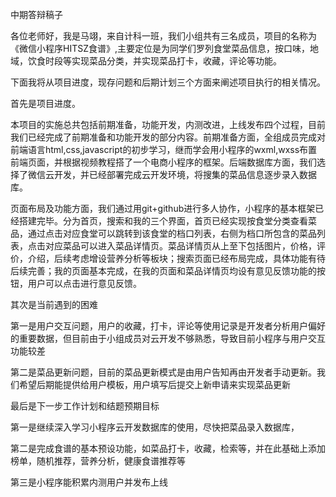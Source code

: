 中期答辩稿子

各位老师好，我是马翊，来自计科一班，我们小组共有三名成员，项目的名称为《微信小程序HITSZ食谱》,主要定位是为同学们罗列食堂菜品信息，按口味，地域，饮食时段等实现菜品分类，并实现菜品打卡，收藏，评论等功能。

下面我将从项目进度，现存问题和后期计划三个方面来阐述项目执行的相关情况。

首先是项目进度。

本项目的实施总共包括前期准备，功能开发，内测改进，上线发布四个过程，目前我们已经完成了前期准备和功能开发的部分内容。前期准备方面，全组成员完成对前端语言html,css,javascript的初步学习，继而学会用小程序的wxml,wxss布置前端页面，并根据视频教程搭了一个电商小程序的框架。后端数据库方面，我们选择了微信云开发，并已经部署完成云开发环境，将搜集的菜品信息逐步录入数据库。

页面布局及功能方面，我们通过用git+github进行多人协作，小程序的基本框架已经搭建完毕。分为首页，搜索和我的三个界面，首页已经实现按食堂分类查看菜品，通过点击对应食堂可以跳转到该食堂的档口列表，右侧为档口所包含的菜品列表，点击对应菜品可以进入菜品详情页。菜品详情页从上至下包括图片，价格，评价，介绍，后续考虑增设营养分析等板块；搜索页面已经布局完成，具体功能有待后续完善；我的页面基本完成，在我的页面和菜品详情页均设有意见反馈功能的按钮，用户可以点击进行意见反馈。

其次是当前遇到的困难

第一是用户交互问题，用户的收藏，打卡，评论等使用记录是开发者分析用户偏好的重要数据，但目前由于小组成员对云开发不够熟悉，导致目前小程序与用户交互功能较差

第二是菜品更新问题，目前的菜品更新模式是由用户告知再由开发者手动更新。我们希望后期能提供给用户模板，用户填写后提交上新申请来实现菜品更新

最后是下一步工作计划和结题预期目标

第一是继续深入学习小程序云开发数据库的使用，尽快把菜品录入数据库，

第二是完成食谱的基本预设功能，如菜品打卡，收藏，检索等，并在此基础上添加榜单，随机推荐，营养分析，健康食谱推荐等

第三是小程序能积累内测用户并发布上线

